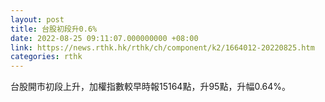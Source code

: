 ```yaml
---
layout: post
title: 台股初段升0.6%
date: 2022-08-25 09:11:07.000000000 +08:00
link: https://news.rthk.hk/rthk/ch/component/k2/1664012-20220825.htm
categories: rthk
---
```


台股開市初段上升，加權指數較早時報15164點，升95點，升幅0.64%。
